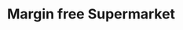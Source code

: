 ---
title: "Margin free Supermarket"
url: /muvattupuzha/margin-free-supermarket/
shop: supermarket
---